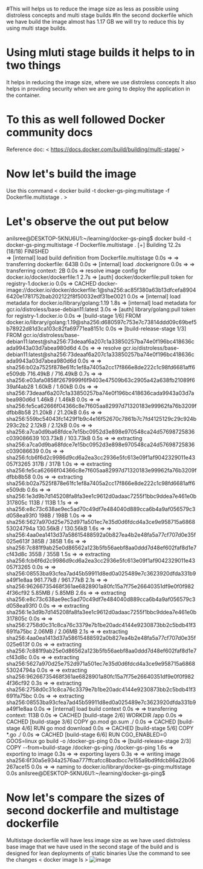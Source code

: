 #This will helps us to reduce the image size as less as possible using distroless concepts and multi stage builds
#In the second dockerfile which we have build the image almost has 1.17 GB we will try to reduce this by using multi stage builds.

# Using mluti stage builds it helps to in two things
It helps in reducing the image size, where we use distroless concepts
It also helps in providing security when we are going to deploy the application in the container.

# To this as well followed Docker community docs
Reference doc: < https://docs.docker.com/build/building/multi-stage/ >

# Now let's build the image
Use this command < docker build -t docker-gs-ping:multistage -f Dockerfile.multistage . > 
# Let's observe the out put below 

anilsree@DESKTOP-5KNU6U1:~/learning/docker-gs-ping$ docker build -t docker-gs-ping:multistage -f Dockerfile.multistage .
[+] Building 12.2s (18/18) FINISHED                                                                                                                                  
 => [internal] load build definition from Dockerfile.multistage                                                                                                 0.0s
 => => transferring dockerfile: 643B                                                                                                                            0.0s
 => [internal] load .dockerignore                                                                                                                               0.0s
 => => transferring context: 2B                                                                                                                                 0.0s
 => resolve image config for docker.io/docker/dockerfile:1                                                                                                      2.7s
 => [auth] docker/dockerfile:pull token for registry-1.docker.io                                                                                                0.0s
 => CACHED docker-image://docker.io/docker/dockerfile:1@sha256:ac85f380a63b13dfcefa89046420e1781752bab202122f8f50032edf31be0021                                 0.0s
 => [internal] load metadata for docker.io/library/golang:1.19                                                                                                  1.8s
 => [internal] load metadata for gcr.io/distroless/base-debian11:latest                                                                                         3.0s
 => [auth] library/golang:pull token for registry-1.docker.io                                                                                                   0.0s
 => [build-stage 1/6] FROM docker.io/library/golang:1.19@sha256:d680597c753e7c73814ddd09c69bef5b78922d81d3ca103c82fa69771ea8151c                                0.0s
 => [build-release-stage 1/3] FROM gcr.io/distroless/base-debian11:latest@sha256:73deaaf6a207c1a33850257ba74e0f196bc418636cada9943a03d7abea980d6d               4.0s
 => => resolve gcr.io/distroless/base-debian11:latest@sha256:73deaaf6a207c1a33850257ba74e0f196bc418636cada9943a03d7abea980d6d                                   0.0s
 => => sha256:b02a7525f878e61fc1ef8a7405a2cc17f866e8de222c1c98fd6681aff6e509db 716.49kB / 716.49kB                                                              0.7s
 => => sha256:e03afa0858f2679999f6f9403e47509b63c2905a42a638fb21089f639af4ab28 1.60kB / 1.60kB                                                                  0.0s
 => => sha256:73deaaf6a207c1a33850257ba74e0f196bc418636cada9943a03d7abea980d6d 1.46kB / 1.46kB                                                                  0.0s
 => => sha256:fe5ca62666f04366c8e7f605aa82997d71320183e99962fa76b3209fdfbb8b58 21.20kB / 21.20kB                                                                0.6s
 => => sha256:559bc54043fc1429f1b9c4e16f52670c7861b7c7fd4125129c29c924b293c2b2 2.12kB / 2.12kB                                                                  0.0s
 => => sha256:a7ca0d9ba68fdce7e15bc0952d3e898e970548ca24d57698725836c039086639 103.73kB / 103.73kB                                                              0.5s
 => => extracting sha256:a7ca0d9ba68fdce7e15bc0952d3e898e970548ca24d57698725836c039086639                                                                       0.0s
 => => sha256:fcb6f6d2c9986d9cd6a2ea3cc2936e5fc613e09f1af9042329011e43057f3265 317B / 317B                                                                      1.0s
 => => extracting sha256:fe5ca62666f04366c8e7f605aa82997d71320183e99962fa76b3209fdfbb8b58                                                                       0.0s
 => => extracting sha256:b02a7525f878e61fc1ef8a7405a2cc17f866e8de222c1c98fd6681aff6e509db                                                                       0.6s
 => => sha256:1e3d9b7d145208fa8fa3ee1c9612d0adaac7255f1bbc9ddea7e461e0b317805c 113B / 113B                                                                      1.1s
 => => sha256:e8c73c638ae9ec5ad70c49df7e484040d889cca6b4a9af056579c3d058ea93f0 198B / 198B                                                                      1.0s
 => => sha256:5627a970d25e752d971a501ec7e35d0d6fdcd4a3ce9e958715a686853024794a 130.56kB / 130.56kB                                                              1.6s
 => => sha256:4aa0ea1413d37a58615488592a0b827ea4b2e48fa5a77cf707d0e35f025e613f 385B / 385B                                                                      1.6s
 => => sha256:7c881f9ab25e0d86562a123b5fb56aebf8aa0ddd7d48ef602faf8d1e7cf43d8c 355B / 355B                                                                      1.5s
 => => extracting sha256:fcb6f6d2c9986d9cd6a2ea3cc2936e5fc613e09f1af9042329011e43057f3265                                                                       0.0s
 => => sha256:08553ba93cfea7ad45b59911d8ed0a025489e7c3623920dfda331b9a49f1e8aa 961.77kB / 961.77kB                                                              2.1s
 => => sha256:96266735468f361ae6828901a80fc15a7f75e26640351df9e0f0f9824f36cf92 5.85MB / 5.85MB                                                                  2.6s
 => => extracting sha256:e8c73c638ae9ec5ad70c49df7e484040d889cca6b4a9af056579c3d058ea93f0                                                                       0.0s
 => => extracting sha256:1e3d9b7d145208fa8fa3ee1c9612d0adaac7255f1bbc9ddea7e461e0b317805c                                                                       0.0s
 => => sha256:2758d0c31c8ca76c3379e7b1be20adc4144e9230873bb2c5bdb41f3691fa75bc 2.06MB / 2.06MB                                                                  2.1s
 => => extracting sha256:4aa0ea1413d37a58615488592a0b827ea4b2e48fa5a77cf707d0e35f025e613f                                                                       0.0s
 => => extracting sha256:7c881f9ab25e0d86562a123b5fb56aebf8aa0ddd7d48ef602faf8d1e7cf43d8c                                                                       0.0s
 => => extracting sha256:5627a970d25e752d971a501ec7e35d0d6fdcd4a3ce9e958715a686853024794a                                                                       0.0s
 => => extracting sha256:96266735468f361ae6828901a80fc15a7f75e26640351df9e0f0f9824f36cf92                                                                       0.3s
 => => extracting sha256:2758d0c31c8ca76c3379e7b1be20adc4144e9230873bb2c5bdb41f3691fa75bc                                                                       0.0s
 => => extracting sha256:08553ba93cfea7ad45b59911d8ed0a025489e7c3623920dfda331b9a49f1e8aa                                                                       0.0s
 => [internal] load build context                                                                                                                               0.0s
 => => transferring context: 113B                                                                                                                               0.0s
 => CACHED [build-stage 2/6] WORKDIR /app                                                                                                                       0.0s
 => CACHED [build-stage 3/6] COPY go.mod go.sum ./                                                                                                              0.0s
 => CACHED [build-stage 4/6] RUN go mod download                                                                                                                0.0s
 => CACHED [build-stage 5/6] COPY *.go ./                                                                                                                       0.0s
 => CACHED [build-stage 6/6] RUN CGO_ENABLED=0 GOOS=linux go build -o /docker-gs-ping                                                                           0.0s
 => [build-release-stage 2/3] COPY --from=build-stage /docker-gs-ping /docker-gs-ping                                                                           1.6s
 => exporting to image                                                                                                                                          0.3s
 => => exporting layers                                                                                                                                         0.3s
 => => writing image sha256:6f30a5e934a2576aa777ffcafcc8badbcc7e155a9bd9fdcb86a22b06267ace15                                                                    0.0s
 => => naming to docker.io/library/docker-gs-ping:multistage                                                                                                    0.0s
anilsree@DESKTOP-5KNU6U1:~/learning/docker-gs-ping$ 

# Now let's compare the sizes of second dockerfile and multistage dockerfile
Multistage dockerfile will have less image size as we have used distroless  base image that we have used in the second stage of the build and is designed for lean deployments of static binaries
Use the command to see the changes < docker image ls >
![image](https://github.com/sreeav6/Docker/assets/139438620/e5128f01-4a6b-4fba-aba4-f9c09a1192a0)


